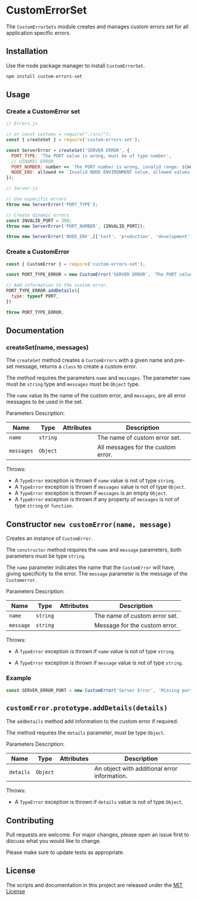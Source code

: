 # CustomErrorSet

The `CustomErrorSets` module creates and manages custom errors set for all application specific errors.

## Installation

Use the node package manager to install `CustomErrorSet`.

```bash
npm install custom-errors-set
```

## Usage

### Create a CustomError set

```js
// Errors.js

// or const customs = require("./src/");
const { createSet } = require('custom-errors-set');

const ServerError = createSet('SERVER ERROR', {
  PORT_TYPE: 'The PORT value is wrong, must be of type number',
  // DINAMIC ERROR
  PORT_NUMBER: number => `The PORT number is wrong, invalid range: ${number}`,
  NODE_ENV: allowed => `Invalid NODE ENVIRONMENT value, allowed values are: ${allowed.join(', ')}`,
});

// Server.js

// Use especific errors
throw new ServerError('PORT_TYPE');

// Create dinamic errors
const INVALID_PORT = 300;
throw new ServerError('PORT_NUMBER', [INVALID_PORT]);

throw new ServerError('NODE_ENV',[['test', 'production', 'development']]);
```

### Create a CustomError

```js
const { CustomError } = require('custom-errors-set');

const PORT_TYPE_ERROR = new CustomError('SERVER ERROR', 'The PORT value is wrong, must be of type number');

// Add information to the custom error.
PORT_TYPE_ERROR.addDetails({
  type: typeof PORT,
})

throw PORT_TYPE_ERROR;
```

## Documentation

### createSet(name, messages)

The `createSet` method creates a `CustomErrors` with a given name and pre-set message, returns a `class` to create a custom error.

The method requires the parameters `name` and `messages`. The parameter `name` must be `string` type and `messages` must be `Object` type.

The `name` value its the name of the custom error, and `messages`, are all error messages to be used in the set.

Parameters Description:

| Name        | Type      | Attributes  | Description                         |
|-------------|-----------|-------------|-------------------------------------|
| `name`      | `string`  |             | The name of custom error set.       |
| `messages`  | `Object`  |             | All messages for the custom error.  |

Throws:

- A `TypeError` exception is thrown if `name` value is not of type `string`.
- A `TypeError` exception is thrown if `messages` value is not of type `Object`.
- A `TypeError` exception is thrown if `messages` is an empty `Object`.
- A `TypeError` exception is thrown if any property of `messages` is not of type `string` or `function`.

## Constructor `new customError(name, message)`

Creates an instance of `CustomError`.

The `constructor` method requires the `name` and `message` parameters, both parameters must be type `string`.

The `name` parameter indicates the name that the `CustomError` will have, giving specificity to the error. The `message` parameter is the message of the `Customerror`.

Parameters Description:

| Name      | Type      | Attributes  | Description                   |
|-----------|-----------|-------------|-------------------------------|
| `name`    | `string`  |             | The name of custom error set. |
| `message` | `string`  |             | Message for the custom error. |

Throws:

- A `TypeError` exception is thrown if `name` value is not of type `string`.

- A `TypeError` exception is thrown if `message` value is not of type `string`.

### Example

```js
const SERVER_ERROR_PORT = new CustomError('Server Error', 'Missing port value, is required');

```

## `customError.prototype.addDetails(details)`

The `addDetails` method add information to the custom error if required.

The method requires the `details` parameter, must be type `Object`.

Parameters Description:

| Name      | Type      | Attributes  | Description                                   |
|-----------|-----------|-------------|-----------------------------------------------|
| `details` | `Object`  |             | An object with additional error information.  |

Throws:

- A `TypeError` exception is thrown if `details` value is not of type `Object`.

## Contributing

Pull requests are welcome. For major changes, please open an issue first to discuss what you would like to change.

Please make sure to update tests as appropriate.

## License

The scripts and documentation in this project are released under the [MIT License](LICENSE)
